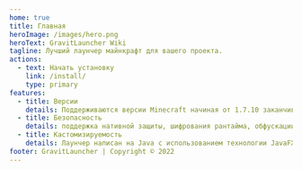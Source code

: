 ```yaml
---
home: true
title: Главная
heroImage: /images/hero.png
heroText: GravitLauncher Wiki
tagline: Лучший лаунчер майнкрафт для вашего проекта.
actions:
  - text: Начать установку
    link: /install/
    type: primary
features:
  - title: Версии
    details: Поддерживаются версии Minecraft начиная от 1.7.10 заканчивая версией Minecraft 1.18.1.
  - title: Безопасность
    details: поддержка нативной защиты, шифрования рантайма, обфускации ProGuard, подписи .jar/.exe и т.д.
  - title: Кастомизируемость
    details: Лаунчер написан на Java с использованием технологии JavaFX, за счёт чего обладает широкими возможностями кастомизации.
footer: GravitLauncher | Copyright © 2022
---
```

